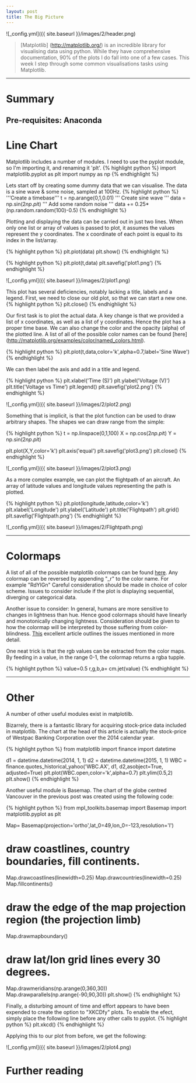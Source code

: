 ```yaml
---
layout: post
title: The Big Picture
---
```


![_config.yml]({{ site.baseurl }}/images/2/header.png)

>[Matplotlib] (http://matplotlib.org/) is an incredible library for visualising data using python. While they have comprehensive documentation, 90% of the plots I do fall into one of a few cases. This week I step through some common visualisations tasks using Matplotlib. 

---
Summary
===============

Pre-requisites: Anaconda
---

Line Chart
===============

Matplotlib includes a number of modules. I need to use the pyplot module, so I'm importing it, and renaming it 'plt'.
{% highlight python %}
import matplotlib.pyplot as plt
import numpy as np
{% endhighlight %}

Lets start off by creating some dummy data that we can visualise. 
The data is a sine wave & some noise, sampled at 100Hz.
{% highlight python %}
'''Create a timebase'''
t = np.arange(0,1,0.01)
''' Create sine wave '''
data = np.sin(2*np.pi*t)
''' Add some random noise '''
data += 0.25*(np.random.random(100)-0.5)
{% endhighlight %}

Plotting and displaying the data can be carried out in just two lines. When only one list or array of values is passed to plot, it assumes the values represent the y coordinates. The x coordinate of each point is equal to its index in the list/array.

{% highlight python %}
plt.plot(data)
plt.show()
{% endhighlight %}

{% highlight python %}
plt.plot(t,data)
plt.savefig('plot1.png')
{% endhighlight %}


![_config.yml]({{ site.baseurl }}/images/2/plot1.png)


This plot has several deficiencies, notably lacking a title, labels and a legend. 
First, we need to close our old plot, so that we can start a new one.
{% highlight python %}
plt.close()
{% endhighlight %}

Our first task is to plot the actual data. A key change is that we provided a list of x coordinates, as well as a list of y coordinates. Hence the plot has a proper time base. We can also change the color and the opacity (alpha) of the plotted line. A list of all of the possible color names can be found [here] (http://matplotlib.org/examples/color/named_colors.html).

{% highlight python %}
plt.plot(t,data,color='k',alpha=0.7,label='Sine Wave')
{% endhighlight %}



We can then label the axis and add in a title and legend.

{% highlight python %}
plt.xlabel('Time (S)')
plt.ylabel('Voltage (V)')
plt.title('Voltage vs Time')
plt.legend()
plt.savefig('plot2.png')
{% endhighlight %}


![_config.yml]({{ site.baseurl }}/images/2/plot2.png)


Something that is implicit, is that the plot function can be used to draw arbitrary shapes.  The shapes we can draw range from the simple: 

{% highlight python %}
t = np.linspace(0,1,100)
X = np.cos(2*np.pi*t)
Y = np.sin(2*np.pi*t)

plt.plot(X,Y,color='k')
plt.axis('equal')
plt.savefig('plot3.png')
plt.close()
{% endhighlight %}

![_config.yml]({{ site.baseurl }}/images/2/plot3.png)

As a more complex example, we can plot the flightpath of an aircraft. An array of latitude values and longitude values representing the path is plotted.

{% highlight python %}
plt.plot(longitude,latitude,color='k')
plt.xlabel('Longitude')
plt.ylabel('Latitude')
plt.title('Flightpath')
plt.grid()
plt.savefig('Flightpath.png')
{% endhighlight %}


![_config.yml]({{ site.baseurl }}/images/2/Flightpath.png)

---

Colormaps 
===============

A list of all of the possible matplotlib colormaps can be found [here](http://matplotlib.org/examples/color/colormaps_reference.html). Any colormap can be reversed by appending "_r" to the color name. For example "RdYlGn" 
Careful consideration should be made in choice of color scheme. Issues to consider include if the plot is displaying sequential, diverging or categorical data. 

Another issue to consider: In general, humans are more sensitive to changes in lightness than hue. Hence good colormaps should have linearly and monotonically changing lightness. Consideration should be given to how the colormap will be interpreted by those suffering from color-blindness. [This](http://matplotlib.org/users/colormaps.html) excellent article outlines the issues mentioned in more detail.


One neat trick is that the rgb values can be extracted from the color maps.
By feeding in a value, in the range 0-1, the colormap returns a rgba tupple.

{% highlight python %}
value=0.5
r,g,b,a= cm.jet(value)
{% endhighlight %}

---

Other
===============

A number of other useful modules exist in matplotilb.

Bizarrely, there is a fantastic library for acquiring stock-price data included in matplotlib. 
The chart at the head of this article is actually the stock-price of Westpac Banking Corporation over the 2014 calendar year.

{% highlight python %}
from matplotlib import finance
import datetime

d1 = datetime.datetime(2014, 1, 1)
d2 = datetime.datetime(2015, 1, 1)
WBC = finance.quotes_historical_yahoo('WBC.AX', d1, d2,asobject=True, adjusted=True)
plt.plot(WBC.open,color='k',alpha=0.7)
plt.ylim(0.5,2)
plt.show()
{% endhighlight %}


Another useful module is Basemap.
The chart of the globe centred Vancouver in the previous post was created using the following code:

{% highlight python %}
from mpl_toolkits.basemap import Basemap
import matplotlib.pyplot as plt

Map= Basemap(projection='ortho',lat_0=49,lon_0=-123,resolution='l')
# draw coastlines, country boundaries, fill continents.
Map.drawcoastlines(linewidth=0.25)
Map.drawcountries(linewidth=0.25)
Map.fillcontinents()
# draw the edge of the map projection region (the projection limb)
Map.drawmapboundary()
# draw lat/lon grid lines every 30 degrees.
Map.drawmeridians(np.arange(0,360,30))
Map.drawparallels(np.arange(-90,90,30))
plt.show()
{% endhighlight %}


Finally, a disturbing amount of time and effort appears to have been expended to create the option to "XKCDfy" plots.
To enable the efect, simply place the following line before any other calls to pyplot.
{% highlight python %}
plt.xkcd()
{% endhighlight %}

Applying this to our plot from before, we get the following:

![_config.yml]({{ site.baseurl }}/images/2/plot4.png)

Further reading
===============